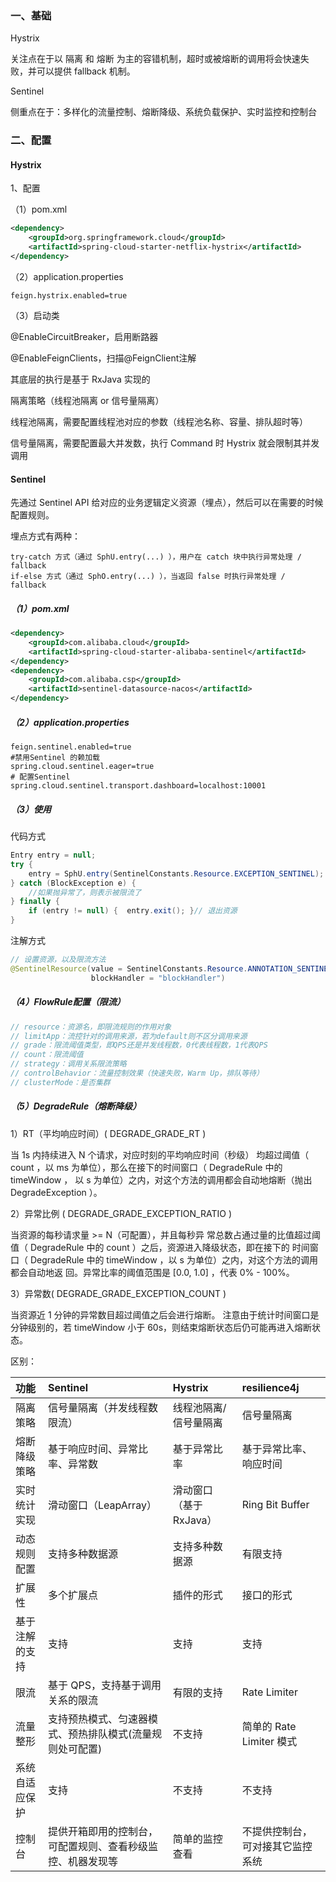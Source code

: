 ### 一、基础

Hystrix 

关注点在于以 隔离 和 熔断 为主的容错机制，超时或被熔断的调用将会快速失败，并可以提供 fallback 机制。



Sentinel 

侧重点在于：多样化的流量控制、熔断降级、系统负载保护、实时监控和控制台



### 二、配置

#### Hystrix

1、配置

（1）pom.xml

```xml
<dependency>
    <groupId>org.springframework.cloud</groupId>
    <artifactId>spring-cloud-starter-netflix-hystrix</artifactId>
</dependency>
```

（2）application.properties

```properties
feign.hystrix.enabled=true
```

（3）启动类

@EnableCircuitBreaker，启用断路器

@EnableFeignClients，扫描@FeignClient注解



其底层的执行是基于 RxJava 实现的

隔离策略（线程池隔离 or 信号量隔离）

线程池隔离，需要配置线程池对应的参数（线程池名称、容量、排队超时等）

信号量隔离，需要配置最大并发数，执行 Command 时 Hystrix 就会限制其并发调用



#### Sentinel

先通过 Sentinel API 给对应的业务逻辑定义资源（埋点），然后可以在需要的时候配置规则。

埋点方式有两种：

```
try-catch 方式（通过 SphU.entry(...) ），用户在 catch 块中执行异常处理 / fallback
if-else 方式（通过 SphO.entry(...) ），当返回 false 时执行异常处理 / fallback
```

##### （1）pom.xml

```xml
<dependency>
    <groupId>com.alibaba.cloud</groupId>
    <artifactId>spring-cloud-starter-alibaba-sentinel</artifactId>
</dependency>
<dependency>
    <groupId>com.alibaba.csp</groupId>
    <artifactId>sentinel-datasource-nacos</artifactId>
</dependency>
```

##### （2）application.properties

```properties
feign.sentinel.enabled=true
#禁用Sentinel 的赖加载
spring.cloud.sentinel.eager=true
# 配置Sentinel
spring.cloud.sentinel.transport.dashboard=localhost:10001
```

##### （3）使用

代码方式

```java
Entry entry = null;
try {
    entry = SphU.entry(SentinelConstants.Resource.EXCEPTION_SENTINEL);
} catch (BlockException e) {
    //如果抛异常了，则表示被限流了
} finally {
    if (entry != null) {  entry.exit(); }// 退出资源
}
```

注解方式

```java
// 设置资源，以及限流方法
@SentinelResource(value = SentinelConstants.Resource.ANNOTATION_SENTINEL, 
                  blockHandler = "blockHandler")
```

##### （4）FlowRule配置（限流）

```java
// resource：资源名，即限流规则的作用对象
// limitApp：流控针对的调用来源，若为default则不区分调用来源
// grade：限流阈值类型，即QPS还是并发线程数，0代表线程数，1代表QPS
// count：限流阈值
// strategy：调用关系限流策略
// controlBehavior：流量控制效果（快速失败，Warm Up，排队等待）
// clusterMode：是否集群
```

##### （5）DegradeRule（熔断降级）

1）RT（平均响应时间）( DEGRADE_GRADE_RT )

当 1s 内持续进入 N 个请求，对应时刻的平均响应时间（秒级）
均超过阈值（ count ，以 ms 为单位），那么在接下的时间窗口（ DegradeRule 中的 timeWindow ， 以 s 为单位）之内，对这个方法的调用都会自动地熔断（抛出 DegradeException ）。

2）异常比例 ( DEGRADE_GRADE_EXCEPTION_RATIO )

当资源的每秒请求量 >= N（可配置），并且每秒异
常总数占通过量的比值超过阈值（ DegradeRule 中的 count ）之后，资源进入降级状态，即在接下的
时间窗口（ DegradeRule 中的 timeWindow ，以 s 为单位）之内，对这个方法的调用都会自动地返
回。异常比率的阈值范围是 [0.0, 1.0] ，代表 0% - 100%。

3）异常数( DEGRADE_GRADE_EXCEPTION_COUNT )

当资源近 1 分钟的异常数目超过阈值之后会进行熔断。
注意由于统计时间窗口是分钟级别的，若 timeWindow 小于 60s，则结束熔断状态后仍可能再进入熔断状态。



区别：

| 功能           | Sentinel                                                   | Hystrix                 | resilience4j                     |
| :------------- | :--------------------------------------------------------- | :---------------------- | :------------------------------- |
| 隔离策略       | 信号量隔离（并发线程数限流）                               | 线程池隔离/信号量隔离   | 信号量隔离                       |
| 熔断降级策略   | 基于响应时间、异常比率、异常数                             | 基于异常比率            | 基于异常比率、响应时间           |
| 实时统计实现   | 滑动窗口（LeapArray）                                      | 滑动窗口（基于 RxJava） | Ring Bit Buffer                  |
| 动态规则配置   | 支持多种数据源                                             | 支持多种数据源          | 有限支持                         |
| 扩展性         | 多个扩展点                                                 | 插件的形式              | 接口的形式                       |
| 基于注解的支持 | 支持                                                       | 支持                    | 支持                             |
| 限流           | 基于 QPS，支持基于调用关系的限流                           | 有限的支持              | Rate Limiter                     |
| 流量整形       | 支持预热模式、匀速器模式、预热排队模式(流量规则处可配置)   | 不支持                  | 简单的 Rate Limiter 模式         |
| 系统自适应保护 | 支持                                                       | 不支持                  | 不支持                           |
| 控制台         | 提供开箱即用的控制台，可配置规则、查看秒级监控、机器发现等 | 简单的监控查看          | 不提供控制台，可对接其它监控系统 |